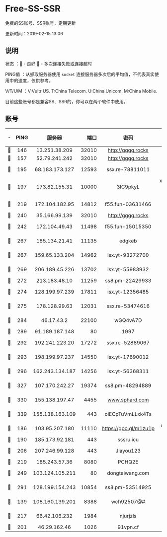 # Free-SS-SSR

免费的SS账号、SSR账号，定期更新

更新时间：2019-02-15 13:06

## 说明

状态     ：🙂 - 良好 🙁 - 多次连接失败或连接超时

PING值   ：从抓取服务器使用 `socket` 连接服务器多次后的平均值，不代表真实使用中的速度，仅供参考。

V/T/U/M  ：V:Vultr US. T:China Telecom. U:China Unicom. M:China Mobile.

目前这些账号都是兼容SS、SSR的，你可以在两个软件中使用。

## 账号

|-|PING|服务器|端口|密码|加密方式|区域|V/T/U/M|
|:----:|:----:|:-----:|-----:|:----:|:----:|:----:|:----:|
|🙂|146|13.251.38.209|32010|http://gggg.rocks|chacha20|SG|9↑/9↑/9↑/10↑|
|🙂|157|52.79.241.242|32010|http://gggg.rocks|chacha20|KR|7↑/7↑/6↑/9↑|
|🙂|195|68.183.173.127|12593|ssx.re-78811011|aes-256-cfb|US|8↑/9↑/9↑/9↑|
|🙂|197|173.82.155.31|10000|3IC9pkyL|xchacha20-ietf-poly1305|US|10↑/10↑/10↑/10↑|
|🙂|219|172.104.182.95|14812|f55.fun-03631466|aes-256-cfb|SG|10↑/10↑/10↑/10↑|
|🙂|240|35.166.99.139|32010|http://gggg.rocks|chacha20|US|9↓/9↑/9↑/9↑|
|🙂|242|172.104.49.43|11498|f55.fun-15015350|aes-256-cfb|SG|8↑/9↑/9↑/9↑|
|🙂|267|185.134.21.41|11135|edgkeb|aes-256-cfb|GB|10↑/10↑/10↑/10↑|
|🙂|267|159.65.133.204|14962|isx.yt-93272700|aes-256-cfb|SG|9↑/9↑/9↑/9↑|
|🙂|269|206.189.45.226|13702|isx.yt-55983932|aes-256-cfb|SG|9↑/9↑/9↑/9↑|
|🙂|272|213.183.48.10|11259|ss8.pm-22429933|rc4-md5|RU|8↑/9↑/9↑/9↑|
|🙂|274|128.199.97.239|17811|isx.yt-12356485|aes-256-cfb|SG|9↑/9↑/9↑/9↑|
|🙂|275|178.128.99.63|12031|ssx.re-53474616|aes-256-cfb|SG|8↑/9↑/9↑/9↑|
|🙂|284|46.17.43.2|22100|wGQ4vA7D|aes-256-gcm|RU|6↓/10↑/10↑/10↑|
|🙂|289|91.189.187.148|80|1997|chacha20|US|10↑/10↑/10↑/10↑|
|🙂|292|192.241.223.20|17272|ssx.re-52889067|aes-256-cfb|US|8↑/9↑/9↑/9↑|
|🙂|293|198.199.97.237|14550|isx.yt-17690012|aes-256-cfb|US|9↑/9↑/9↑/9↑|
|🙂|296|162.243.134.187|14256|isx.yt-56368311|aes-256-cfb|US|9↑/9↑/9↑/9↑|
|🙂|327|107.170.242.27|19374|ss8.pm-48294889|aes-256-cfb|US|8↑/9↑/9↑/9↑|
|🙂|330|155.138.197.47|4455|www.sphard.com|aes-256-cfb|US|9↓/10↑/10↑/10↑|
|🙂|339|155.138.163.109|443|oiECpTuVmLLxk4Ts|aes-256-cfb|US|8↓/10↑/10↑/10↑|
|🙂|186|103.95.207.180|11110|https://goo.gl/m1zu1p|chacha20-ietf|US|9↑/10↑/9↑/9↑|
|🙂|190|185.173.92.181|443|sssru.icu|rc4-md5|RU|10↑/10↑/10↑/10↑|
|🙂|206|207.246.99.128|443|Jiayou123|aes-256-cfb|US|10↑/10↑/10↑/10↑|
|🙂|219|185.243.57.36|8080|PCHQ2E|rc4-md5|US|10↑/10↑/10↑/10↑|
|🙂|249|103.124.105.211|80|dongtaiwang.com|aes-256-cfb|US|10↑/10↑/10↑/10↑|
|🙂|291|128.199.154.243|10854|ss8.pm-53514925|aes-256-cfb|SG|10↑/10↑/10↑/10↑|
|🙂|139|108.160.139.201|8388|wch92507@#|aes-256-cfb|JP|9↑/10↑/10↑/10↑|
|🙂|217|66.42.106.232|1984|njurjzls|aes-256-cfb|US|10↑/10↑/10↑/10↑|
|🙁|201|46.29.162.46|1026|91vpn.cf|rc4-md5|RU|10↑/10↑/10↑/10↑|
